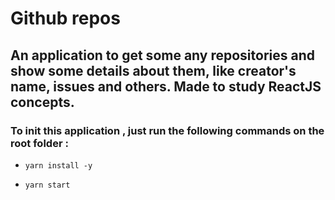 # Github repos

## An application to get some any repositories and show some details about them, like creator's name, issues and others. Made to study ReactJS concepts.

### To init this application , just run the following commands on the root folder :

- `yarn install -y`

- `yarn start`
